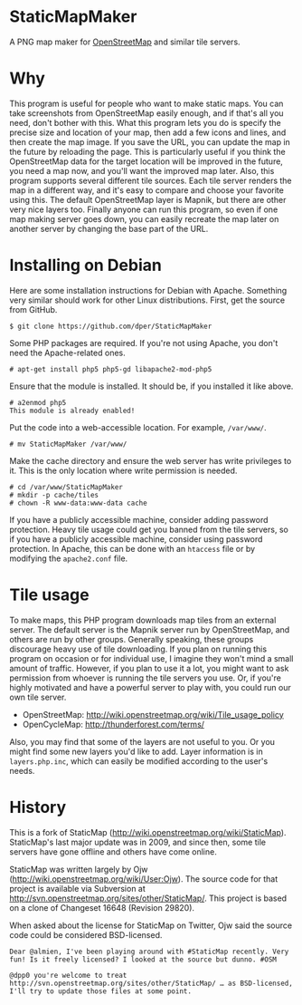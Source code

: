 StaticMapMaker
==============

A PNG map maker for [OpenStreetMap](http://www.openstreetmap.org) and similar tile servers.

Why
===

This program is useful for people who want to make static maps.  You can take screenshots from OpenStreetMap easily enough, and if that's all you need, don't bother with this.  What this program lets you do is specify the precise size and location of your map, then add a few icons and lines, and then create the map image.  If you save the URL, you can update the map in the future by reloading the page.  This is particularly useful if you think the OpenStreetMap data for the target location will be improved in the future, you need a map now, and you'll want the improved map later.  Also, this program supports several different tile sources.  Each tile server renders the map in a different way, and it's easy to compare and choose your favorite using this.  The default OpenStreetMap layer is Mapnik, but there are other very nice layers too.  Finally anyone can run this program, so even if one map making server goes down, you can easily recreate the map later on another server by changing the base part of the URL.

Installing on Debian
====================


Here are some installation instructions for Debian with Apache.  Something very similar should work for other Linux distributions.  First, get the source from GitHub.

    $ git clone https://github.com/dper/StaticMapMaker

Some PHP packages are required.  If you're not using Apache, you don't need the Apache-related ones.

    # apt-get install php5 php5-gd libapache2-mod-php5
    
Ensure that the module is installed.  It should be, if you installed it like above.

    # a2enmod php5
    This module is already enabled!

Put the code into a web-accessible location.  For example, `/var/www/`.

    # mv StaticMapMaker /var/www/

Make the cache directory and ensure the web server has write privileges to it.  This is the only location where write permission is needed.

    # cd /var/www/StaticMapMaker
    # mkdir -p cache/tiles
    # chown -R www-data:www-data cache

If you have a publicly accessible machine, consider adding password protection.  Heavy tile usage could get you banned from the tile servers, so if you have a publicly accessible machine, consider using password protection.  In Apache, this can be done with an `htaccess` file or by modifying the `apache2.conf` file.

Tile usage
==========

To make maps, this PHP program downloads map tiles from an external server.  The default server is the Mapnik server run by OpenStreetMap, and others are run by other groups.  Generally speaking, these groups discourage heavy use of tile downloading.  If you plan on running this program on occasion or for individual use, I imagine they won't mind a small amount of traffic.  However, if you plan to use it a lot, you might want to ask permission from whoever is running the tile servers you use.  Or, if you're highly motivated and have a powerful server to play with, you could run our own tile server.

* OpenStreetMap: <http://wiki.openstreetmap.org/wiki/Tile_usage_policy>
* OpenCycleMap: <http://thunderforest.com/terms/>

Also, you may find that some of the layers are not useful to you.  Or you might find some new layers you'd like to add.  Layer information is in `layers.php.inc`, which can easily be modified according to the user's needs.

History
=======

This is a fork of StaticMap (<http://wiki.openstreetmap.org/wiki/StaticMap>).  StaticMap's last major update was in 2009, and since then, some tile servers have gone offline and others have come online.

StaticMap was written largely by Ojw (<http://wiki.openstreetmap.org/wiki/User:Ojw>).  The source code for that project is available via Subversion at <http://svn.openstreetmap.org/sites/other/StaticMap/>.  This project is based on a clone of Changeset 16648 (Revision 29820).

When asked about the license for StaticMap on Twitter, Ojw said the source code could be considered BSD-licensed.

    Dear @almien, I've been playing around with #StaticMap recently. Very fun! Is it freely licensed? I looked at the source but dunno. #OSM

    @dpp0 you're welcome to treat http://svn.openstreetmap.org/sites/other/StaticMap/ … as BSD-licensed, I'll try to update those files at some point.
